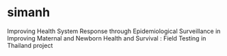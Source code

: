 # simanh
Improving Health System Response through Epidemiological Surveillance  in Improving Maternal and Newborn Health and Survival : Field Testing in Thailand project
